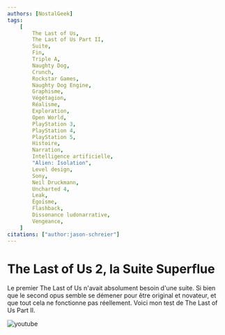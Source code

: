 ```yaml
---
authors: [NostalGeek]
tags:
    [
        The Last of Us,
        The Last of Us Part II,
        Suite,
        Fin,
        Triple A,
        Naughty Dog,
        Crunch,
        Rockstar Games,
        Naughty Dog Engine,
        Graphisme,
        Végétagion,
        Réalisme,
        Exploration,
        Open World,
        PlayStation 3,
        PlayStation 4,
        PlayStation 5,
        Histoire,
        Narration,
        Intelligence artificielle,
        "Alien: Isolation",
        Level design,
        Sony,
        Neil Druckmann,
        Uncharted 4,
        Leak,
        Égoïsme,
        Flashback,
        Dissonance ludonarrative,
        Vengeance,
    ]
citations: ["author:jason-schreier"]
---
```


# The Last of Us 2, la Suite Superflue

Le premier The Last of Us n'avait absolument besoin d'une suite. Si bien que le second opus semble se démener pour être original et novateur, et que tout cela ne fonctionne pas réellement. Voici mon test de The Last of Us Part II.

![youtube](https://www.youtube.com/watch?v=1qT5j6GzqX8)
